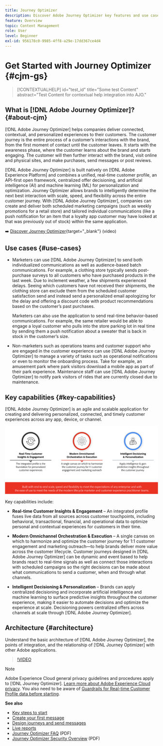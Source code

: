 ```yaml
---
title: Journey Optimizer
description: Discover Adobe Journey Optimizer key features and use cases
feature: Overview
topic: Content Management
role: User
level: Beginner
exl-id: 956178c0-9985-4ff8-a29e-17dd367ce4d4
---
```

# Get Started with Journey Optimizer {#cjm-gs}

>[!CONTEXTUALHELP]
>id="test_id"
>title="Some test Content"
>abstract="Test Content for contextual help integration into AJO."

## What is [!DNL Adobe Journey Optimizer]?{#about-cjm}

[!DNL Adobe Journey Optimizer] helps companies deliver connected, contextual, and personalized experiences to their customers. The customer journey is the entire process of a customer’s interactions with the brand, from the first moment of contact until the customer leaves. It starts with the awareness phase, where the customer learns about the brand and starts engaging. The customer will then further interact with the brand, visit online and physical sites, and make purchases, send messages or post reviews.

[!DNL Adobe Journey Optimizer] is built natively on [!DNL Adobe Experience Platform] and combines a unified, real-time customer profile, an API-first open framework, centralized offer decisioning, and artificial intelligence (AI) and machine learning (ML) for personalization and optimization. Journey Optimizer allows brands to intelligently determine the next best interaction with scale, speed, and flexibility across the entire customer journey. With [!DNL Adobe Journey Optimizer], companies can create and deliver both scheduled marketing campaigns (such as weekly promotions for a retail store) and tailored individual communications (like a push notification for an item that a loyalty app customer may have looked at that was previously out of stock) within the same application.

➡️ [Discover Journey Optimizer](https://experienceleague.adobe.com/docs/journey-optimizer-learn/tutorials/introduction-to-journey-optimizer/introduction.html){target="_blank"} (video)


## Use cases {#use-cases}

* Marketers can use [!DNL Adobe Journey Optimizer] to send both individualized communications as well as audience-based batch communications. For example, a clothing store typically sends post-purchase surveys to all customers who have purchased products in the last week. Due to inclement weather, a few shipments experienced delays. Seeing which customers have not received their shipments, the clothing store can exclude them from the scheduled customer satisfaction send and instead send a personalized email apologizing for the delay and offering a discount code with product recommendations based on the customer’s past purchases.
    
    Marketers can also use the application to send real-time behavior-based communications. For example, the same retailer would be able to engage a loyal customer who pulls into the store parking lot in real time by sending them a push notification about a sweater that is back in stock in the customer’s size.

* Non-marketers such as operations teams and customer support who are engaged in the customer experience can use [!DNL Adobe Journey Optimizer] to manage a variety of tasks such as operational notifications or even to monitor the onboarding process. Take for example, an amusement park where park visitors download a mobile app as part of their park experience. Maintenance staff can use [!DNL Adobe Journey Optimizer] to notify park visitors of rides that are currently closed due to maintenance.

## Key capabilities {#key-capabilities}

[!DNL Adobe Journey Optimizer] is an agile and scalable application for creating and delivering personalized, connected, and timely customer experiences across any app, device, or channel. 

![](assets/ajo-capabilities.png)

Key capabilities include:

* **Real-time Customer Insights & Engagement** – An integrated profile fuses live data from all sources across customer touchpoints, including behavioral, transactional, financial, and operational data to optimize personal and contextual experiences for customers in their time. 

* **Modern Omnichannel Orchestration & Execution** – A single canvas on which to harmonize and optimize the customer journey for 1:1 customer engagement and marketing outreach—to help brands deliver more value across the customer lifecycle. Customer journeys designed in [!DNL Adobe Journey Optimizer] can be dynamic and event based to help brands react to real-time signals as well as connect those interactions with scheduled campaigns so the right decisions can be made about what communications to send a customer, when and through what channels.

* **Intelligent Decisioning & Personalization** – Brands can apply centralized decisioning and incorporate artificial intelligence and machine learning to surface predictive insights throughout the customer experience, making it easier to automate decisions and optimize the experience at scale. Decisioning powers centralized offers across channels at scale through [!DNL Adobe Journey Optimizer].

## Architecture {#architecture}

Understand the basic architecture of [!DNL Adobe Journey Optimizer], the points of integration, and the relationship of [!DNL Journey Optimizer] with other Adobe applications.

>[!VIDEO](https://video.tv.adobe.com/v/334205?quality=12)


>[!NOTE]
>
> Adobe Experience Cloud general privacy guidelines and procedures apply to [!DNL Journey Optimizer]. [Learn more about Adobe Experience Cloud privacy](https://www.adobe.com/privacy/experience-cloud.html).
> You also need to be aware of [Guardrails for Real-time Customer Profile data before starting](https://experienceleague.adobe.com/docs/experience-platform/profile/guardrails.html).


**See also**

* [Key steps to start](quick-start.md)
* [Create your first message](../messages/get-started-content.md)
* [Design journeys and send messages](../building-journeys/journey-gs.md)
* [Live reports](../reports/live-report.md)
* [Journey Optimizer FAQ](assets/do-not-localize/AJO-FAQ.pdf) (PDF)
* [Journey Optimizer Security Overview](https://www.adobe.com/content/dam/cc/en/security/pdfs/AJO_SecurityOverview.pdf) (PDF)
